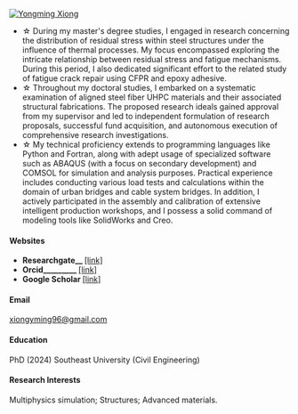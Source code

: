 

[![Yongming Xiong](https://img.shields.io/badge/YM_Xiong-github-blue?logo=github)](https://github.com/YM-Xiong)

- ☆ During my master's degree studies, I engaged in research concerning the distribution of residual stress within steel structures under the influence of thermal processes. My focus encompassed exploring the intricate relationship between residual stress and fatigue mechanisms. During this period, I also dedicated significant effort to the related study of fatigue crack repair using CFPR and epoxy adhesive.
- ☆ Throughout my doctoral studies, I embarked on a systematic examination of aligned steel fiber UHPC materials and their associated structural fabrications. The proposed research ideals gained approval from my supervisor and led to independent formulation of research proposals, successful fund acquisition, and autonomous execution of comprehensive research investigations.
- ☆ My technical proficiency extends to programming languages like Python and Fortran, along with adept usage of specialized software such as ABAQUS (with a focus on secondary development) and COMSOL for simulation and analysis purposes. Practical experience includes conducting various load tests and calculations within the domain of urban bridges and cable system bridges. In addition, I actively participated in the assembly and calibration of extensive intelligent production workshops, and I possess a solid command of modeling tools like SolidWorks and Creo.

#### Websites
- <strong> Researchgate__ </strong>[[link]](https://www.researchgate.net/profile/Yongming-Xiong-xiongyongming-2)
- <strong> Orcid_________ </strong>[[link]](https://orcid.org/my-orcid?orcid=0000-0002-0216-7440)
- <strong> Google Scholar </strong>[[link]](https://scholar.google.com/citations?hl=en&user=w7YrBf4AAAAJ&view_op=list_works&sortby=pubdate)

#### Email
xiongyming96@gmail.com

#### Education
PhD (2024) Southeast University (Civil Engineering)

#### Research Interests
Multiphysics simulation; Structures; Advanced materials.

